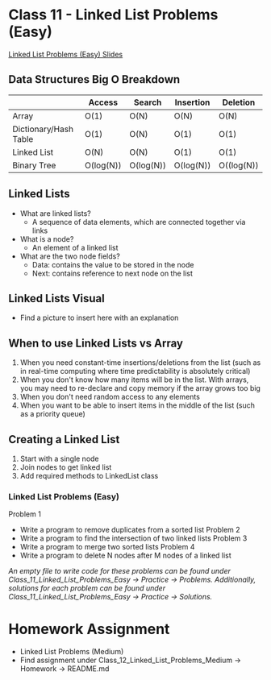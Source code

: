 # Class 11 - Linked List Problems (Easy)

[Linked List Problems (Easy) Slides](https://docs.google.com/presentation/d/1xx__d5uFAsPB1bcVqM1aXEvQ4VpM8nuIQQ4AUhBjZug/edit?usp=sharing)
## Data Structures Big O Breakdown

| | Access | Search | Insertion | Deletion |
| --- | --- | --- | --- | --- |
| Array | O(1) | O(N) | O(N) | O(N) |
| Dictionary/Hash Table | O(1) | O(N) | O(1) | O(1) |
| Linked List | O(N) | O(N) | O(1) | O(1) |
| Binary Tree | O(log(N)) | O(log(N)) | O(log(N)) | O((log(N)) |

## Linked Lists
- What are linked lists?
    - A sequence of data elements, which are connected together via links
- What is a node?
    - An element of a linked list
- What are the two node fields?
    - Data: contains the value to be stored in the node
    - Next: contains reference to next node on the list

## Linked Lists Visual
- Find a picture to insert here with an explanation

## When to use Linked Lists vs Array
1. When you need constant-time insertions/deletions from the list (such as in real-time computing where time predictability is absolutely critical)
2. When you don't know how many items will be in the list. With arrays, you may need to re-declare and copy memory if the array grows too big
3. When you don't need random access to any elements
4. When you want to be able to insert items in the middle of the list (such as a priority queue)

## Creating a Linked List
1. Start with a single node
2. Join nodes to get linked list
3. Add required methods to LinkedList class

### Linked List Problems (Easy)
Problem 1
- Write a program to remove duplicates from a sorted list
Problem 2
- Write a program to find the intersection of two linked lists
Problem 3
- Write a program to merge two sorted lists
Problem 4
- Write a program to delete N nodes after M nodes of a linked list

*An empty file to write code for these problems can be found under Class_11_Linked_List_Problems_Easy -> Practice -> Problems. Additionally, solutions for each problem can be found under Class_11_Linked_List_Problems_Easy -> Practice -> Solutions.*

# Homework Assignment
- Linked List Problems (Medium)
- Find assignment under Class_12_Linked_List_Problems_Medium -> Homework -> README.md
